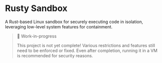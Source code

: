 # Rusty Sandbox

A Rust-based Linux sandbox for securely executing code in isolation, leveraging low-level system features for containment.

> 🚧 Work-in-progress
>
> This project is not yet complete! Various restrictions and features still need to be enforced or fixed. Even after completion, running it in a VM is recommended for security reasons.
